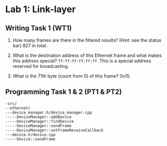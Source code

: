 # Lab 1: Link-layer

## Writing Task 1 (WT1)

1. How many frames are there in the filtered results? (Hint: see the status bar)
    827 in total.

2. What is the destination address of this Ethernet frame and what makes this address special?
    `ff:ff:ff:ff:ff:ff`. This is a special address reserved for broadcasting.
    
3. What is the 71th byte (count from 0) of this frame?
    0x15.

## Programming Task 1 & 2 (PT1 & PT2)

```
-src/
--ethernet/
---device_manager.h/device_manager.cpp
-----DeviceManager::addDevice
-----DeviceManager::findDevice
-----DeviceManager::sendFrame
-----DeviceManager::setFrameReceiveCallback
---device.h/device.cpp
-----Device::sendFrame
```

##